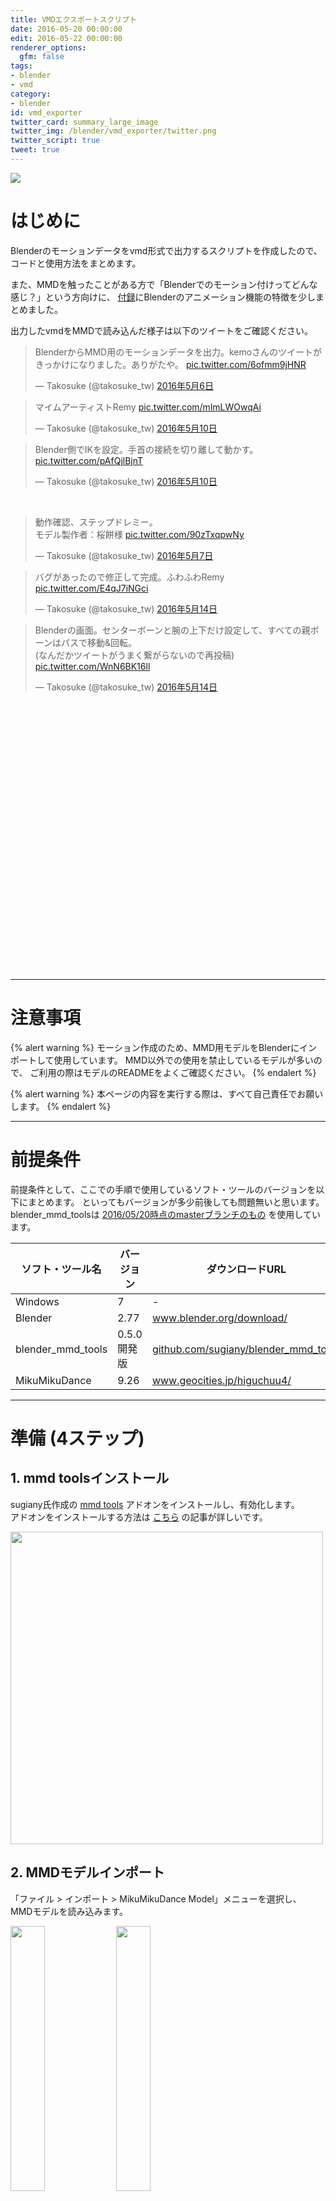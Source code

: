 ```yaml
---
title: VMDエクスポートスクリプト
date: 2016-05-20 00:00:00
edit: 2016-05-22 00:00:00
renderer_options:
  gfm: false
tags:
- blender
- vmd
category:
- blender
id: vmd_exporter
twitter_card: summary_large_image
twitter_img: /blender/vmd_exporter/twitter.png
twitter_script: true
tweet: true
---
```


<img src="/blender/vmd_exporter/twitter.png">

# はじめに

Blenderのモーションデータをvmd形式で出力するスクリプトを作成したので、
コードと使用方法をまとめます。

また、MMDを触ったことがある方で「Blenderでのモーション付けってどんな感じ？」という方向けに、
[付録](#付録A・Blenderでのモーション付けについて)にBlenderのアニメーション機能の特徴を少しまとめました。

出力したvmdをMMDで読み込んだ様子は以下のツイートをご確認ください。

<div style="height:1000px;">
<blockquote class="twitter-tweet" data-lang="ja" width="32%" align="left"><p lang="ja" dir="ltr">BlenderからMMD用のモーションデータを出力。kemoさんのツイートがきっかけになりました。ありがたや。 <a href="https://t.co/6ofmm9jHNR">pic.twitter.com/6ofmm9jHNR</a></p>&mdash; Takosuke (@takosuke_tw) <a href="https://twitter.com/takosuke_tw/status/728547660630614016">2016年5月6日</a></blockquote>
<blockquote class="twitter-tweet" data-lang="ja" width="32%" align="left"><p lang="ja" dir="ltr">マイムアーティストRemy <a href="https://t.co/mlmLWOwqAi">pic.twitter.com/mlmLWOwqAi</a></p>&mdash; Takosuke (@takosuke_tw) <a href="https://twitter.com/takosuke_tw/status/729980969403305985">2016年5月10日</a></blockquote>
<blockquote class="twitter-tweet" data-lang="ja" width="32%" align="left"><p lang="ja" dir="ltr">Blender側でIKを設定。手首の接続を切り離して動かす。 <a href="https://t.co/pAfQjlBjnT">pic.twitter.com/pAfQjlBjnT</a></p>&mdash; Takosuke (@takosuke_tw) <a href="https://twitter.com/takosuke_tw/status/729982808312012800">2016年5月10日</a></blockquote>
<br clear="left">
<blockquote class="twitter-tweet" data-lang="ja" width="32%" align="left"><p lang="ja" dir="ltr">動作確認、ステップドレミー。<br>モデル製作者：桜餅様 <a href="https://t.co/90zTxqpwNy">pic.twitter.com/90zTxqpwNy</a></p>&mdash; Takosuke (@takosuke_tw) <a href="https://twitter.com/takosuke_tw/status/728950112265773057">2016年5月7日</a></blockquote>
<blockquote class="twitter-tweet" data-lang="ja" width="32%" align="left"><p lang="ja" dir="ltr">バグがあったので修正して完成。ふわふわRemy <a href="https://t.co/E4qJ7iNGci">pic.twitter.com/E4qJ7iNGci</a></p>&mdash; Takosuke (@takosuke_tw) <a href="https://twitter.com/takosuke_tw/status/731513283119702016">2016年5月14日</a></blockquote>
<blockquote class="twitter-tweet" data-lang="ja" width="32%" align="left"><p lang="ja" dir="ltr">Blenderの画面。センターボーンと腕の上下だけ設定して、すべての親ボーンはパスで移動&amp;回転。<br>(なんだかツイートがうまく繋がらないので再投稿) <a href="https://t.co/WnN6BK16ll">pic.twitter.com/WnN6BK16ll</a></p>&mdash; Takosuke (@takosuke_tw) <a href="https://twitter.com/takosuke_tw/status/731515760636350464">2016年5月14日</a></blockquote>
<br clear="left">
</div>

----
# 注意事項

{% alert warning %}
モーション作成のため、MMD用モデルをBlenderにインポートして使用しています。
MMD以外での使用を禁止しているモデルが多いので、
ご利用の際はモデルのREADMEをよくご確認ください。
{% endalert %}

{% alert warning %}
本ページの内容を実行する際は、すべて自己責任でお願いします。
{% endalert %}

----
# 前提条件

前提条件として、ここでの手順で使用しているソフト・ツールのバージョンを以下にまとめます。
といってもバージョンが多少前後しても問題無いと思います。
blender_mmd_toolsは
[2016/05/20時点のmasterブランチのもの](https://github.com/sugiany/blender_mmd_tools/tree/f5591f331aa1359bfe755451f2f28c45fdfe4732)
を使用しています。

|  ソフト・ツール名 | バージョン  |                                                 ダウンロードURL                                                 |
|-------------------|-------------|-----------------------------------------------------------------------------------------------------------------|
| Windows           | 7           | -                                                                                                                |
| Blender           | 2.77        | <a href="https://www.blender.org/download/" target="_blank">www.blender.org/download/</a>                       |
| blender_mmd_tools | 0.5.0開発版 | <a href="https://github.com/sugiany/blender_mmd_tools" target="_blank">github.com/sugiany/blender_mmd_tools</a> |
| MikuMikuDance     | 9.26        | <a href="http://www.geocities.jp/higuchuu4/" target="_blank">www.geocities.jp/higuchuu4/</a>                    |

----
# 準備 (4ステップ)

## 1. mmd toolsインストール

sugiany氏作成の
<a href="https://github.com/sugiany/blender_mmd_tools" target="_blank">mmd tools</a>
アドオンをインストールし、有効化します。  
アドオンをインストールする方法は
<a href="http://qiita.com/nutti/items/5e9ebe9c28751066b688" target="_blank">こちら</a>
の記事が詳しいです。

<img src="/blender/vmd_exporter/vmd_exporter.004.png" width="500px">

## 2. MMDモデルインポート

「ファイル > インポート > MikuMikuDance Model」メニューを選択し、
MMDモデルを読み込みます。

<img src="/blender/vmd_exporter/vmd_exporter.005.png" width="33%" align="left">
<img src="/blender/vmd_exporter/vmd_exporter.007.png" width="33%" align="left">
<img src="/blender/vmd_exporter/vmd_exporter.006.png" width="33%" align="left">
<br clear="left">

{% alert danger %}
MMD以外での使用を禁止しているモデルもあるので、
モデルをインポートする際は利用規約を必ず確認してください。
{% endalert %}

## 3. モーション作成

インポートしたモデルを右クリックで選択すると、
右側のプロパティパネルに「アーマチュア」のチェックボックスがあるので、
これをONにしてボーンを表示させます。
(モデルを選択しないとチェックボックスは表示されません)

表示されたボーンを使用して、アニメーションを設定します。  
アニメーションの設定は
<a href="http://krlab.info.kochi-tech.ac.jp/~kurihara/lecture/cg/BlenderWeb_Hayashi/html/animation.html" target="_blank">こちら</a>
や
<a href="http://nvtrlab.jp/column/2-5" target="_blank">こちら</a>
や
<a href="http://yugalab.sakura.ne.jp/archives/2570" target="_blank">こちら</a>
のサイトなどを参考にしてください。

<img src="/blender/vmd_exporter/vmd_exporter.008.png" width="50%" align="left">
<img src="/blender/vmd_exporter/vmd_exporter.009.png" width="50%" align="left">
<br clear="left">

{% alert warning %}
Blenderのフレームレートの初期値は24fpsです。
モーション作成前に、MMDに合わせたフレームレートに変更するようにしてください。
(大抵30fpsか60fps)
{% endalert %}

{% alert info %}
プロパティパネルは3Dビューの「ビュー > プロパティ」メニューで表示します。
ショートカットは「N」です。
{% endalert %}

{% alert info %}
「ポーズを付けて1フレームだけ出力する」場合は、
アクションを作成したりキーフレームを打つ必要はありません。
ボーンの位置や角度を変更するだけでOKです。
{% endalert %}

## 4. タイムライン範囲設定

vmdエクスポートスクリプトは、Blenderで設定した開始～終了(最終)フレーム間のデータを出力します。
出力したい範囲をBlenderで指定しておいてください。
フレームレートもここで再度確認しておきます。

<img src="/blender/vmd_exporter/vmd_exporter.010.png" width="50%" align="left">
<img src="/blender/vmd_exporter/vmd_exporter.011.png" width="50%" align="left">
<br clear="left">

{% alert info %}
開始フレームと終了(最終)フレームを同じ値に設定すると、1フレームだけデータを出力します。
{% endalert %}

これで準備は完了です。

----
# スクリプト実行手順 (7ステップ)

## 1. コンソール表示
Blenderメニューの「ウィンドウ > システムコンソール切り替え」をクリックし、
コンソールを表示させておきます。
スクリプトを実行したときのエラーメッセージはこちらに表示されるので、
コンソールの内容を確認しつつ作業します。

<img src="/blender/vmd_exporter/vmd_exporter.000.png" width="70%" align="left">
<img src="/blender/vmd_exporter/vmd_exporter.012.png" width="30%" align="left">
<br clear="left">

{% alert warning %}
コンソールを右上の「閉じる」ボタンで閉じてしまうと、
Blender全体が終了してしまうので注意してください。
コンソールを表示させた場合は操作ミスに備え、こまめに保存してください。
{% endalert %}

## 2. テキスト作成
スクリーンレイアウトをScriptingに変更し、
テキストエディタを二つ用意します。
そしてそれぞれのエディタの「新規」ボタンをクリックし、
テキストファイルを二つ作成します。  
画面の操作は
<a href="http://www.cgradproject.com/archives/1743" target="_blank">こちら</a>
や
<a href="http://www.blender3d.biz/basis_windowlayout_customizelayout.html" target="_blank">こちら</a>
を参照してください。

<img src="/blender/vmd_exporter/vmd_exporter.013.png" width="33%" align="left">
<img src="/blender/vmd_exporter/vmd_exporter.014.png" width="33%" align="left">
<img src="/blender/vmd_exporter/vmd_exporter.015.png" width="33%" align="left">
<br clear="left">

## 3. 設定ファイル作成
以下のソースコードを片方のテキストエディタにコピペし、
** テキストのファイル名を"config.ini"に変更します。**  

<script src="https://gist.github.com/TakosukeGH/5c59acccf646c6152a33383947c73083.js"></script>

<img src="/blender/vmd_exporter/vmd_exporter.016.png" width="500px">

## 4. スクリプトファイル作成

以下のソースコードを、もう一つのテキストエディタにコピペします。  
こちらはファイル名は変更しなくてOKです。  

<script src="https://gist.github.com/TakosukeGH/02e513a716f3d02f9ab55f727317389c.js"></script>

<img src="/blender/vmd_exporter/vmd_exporter.017.png" width="700px">

## 5. コンフィグ設定

config.iniの一番上の[config]セクションに、
出力先フォルダパスと出力ファイル名を記述します。  
その下の[bone]セクションには、
データを出力したいボーン名を羅列します。  
[bone_isolated]セクションは後程説明しますので、
ここでは気にしないでください。

![img](/blender/vmd_exporter/vmd_exporter.018.png)

{% alert success %}
最初は[bone]セクションに「センター」ボーンだけ記述して、
動作を確認してみることをおすすめします。
また、先頭に#を付けてコメントアウトできます。
{% endalert %}

{% alert warning %}
Cドライブ直下などを出力先に指定すると、
権限が無いためエラーとなる場合があります。
自分のユーザーフォルダ（私の場合C:\Users\takosuke）などを指定することをおすすめします。
{% endalert %}

{% alert warning %}
[bone]セクション内に同じボーン名が二つあると、
iniファイル読み込み時にエラーとなります。
{% endalert %}

## 6. スクリプト実行

まず3Dビューでボーンを選択した状態にします。
そして処理スクリプトを記述したテキストエディタ(ここでは下側のエディタ)で右クリックし、
「スクリプト実行」を選択します。
処理が成功すると指定の場所にvmdファイルが作成されます。

<img src="/blender/vmd_exporter/vmd_exporter.019.png" width="70%" align="left">
<img src="/blender/vmd_exporter/vmd_exporter.020.png" width="30%" align="left">
<br clear="left">

## 7. 確認

MMDを起動し、モデルとvmdファイルを読み込み動作確認します。

<img src="/blender/vmd_exporter/vmd_exporter.021.png" width="700px">

スクリプト実行手順は以上です。

----
# 問題と対策

本スクリプトで起こりやすい問題とその対策を以下に記述します。

{% alert danger %}
コンソールに"duplicate name exists"と表示される。
{% endalert %}

{% alert success %}
[bone]セクション内で同じボーン名を記述するとエラーとなる他、
[bone]セクションと[bone_isolated]セクションのキー値で重複があった場合もエラーとなります。
ボーン名を検索するなどして、ボーン名に重複が無いか確認してください。
{% endalert %}

{% alert danger %}
"***.vmd.log"というファイルが生成される。
{% endalert %}

{% alert success %}
これはエラーの内容や出力したデータの内容を記述したログファイルです。
中身は普通のテキストファイルなので、メモ帳などのテキストエディタで中身を確認できます。
{% endalert %}

{% alert danger %}
足の角度がBlenderとMMDで違う。
{% endalert %}

{% alert success %}
ikの挙動がBlenderとMMDで異なります。きっちりと合わせたい場合はMMD側のikをoffにしてください。
{% endalert %}

{% alert danger %}
コンソールが文字化けして、エラーの内容が分からない。
{% endalert %}

{% alert success %}
<p>
MMDのボーン名が日本語のため、Windows版Blenderコンソールの内容が文字化けする場合があります。
ログファイルの方を確認すると日本語エラーの内容を確認できますが、
ファイル生成前に発生したエラーはコンソールでしか見ることが出来ません。
</p>
<p>
解決のためにはBlenderコンソールの設定を変える必要があります。
まずコンソール左上のBlenderマークをクリックしてプロパティを選択します。
そしてフォントタブで「MSゴシック」フォントを選択してOKボタンをクリックします。
最後にBlenderで新しくテキストファイルを作成し、以下の三文をコピペ&実行してみてください。  
(ちょっと表示がおかしいですが、これのなおし方が分かりません…)  
</p>
元に戻す場合は2行目の<code>65001</code>を<code>932</code>に変更して実行してください。
{% endalert %}

```
import os
os.system("chcp 65001")
print("日本語表示確認")
```

<img src="/blender/vmd_exporter/vmd_exporter.022.png" width="30%" align="left">
<img src="/blender/vmd_exporter/vmd_exporter.024.png" width="40%" align="left">
<img src="/blender/vmd_exporter/vmd_exporter.023.png" width="30%" align="left">
<br clear="left">

----
# ボーン付け替え機能

BlenderとMMDで、異なる親子関係を持ったデータを出力することができます。  
俗にいう「腕切IK」や「手首キャンセル」状態でモーションを作成しつつ、
通常のボーン構造でデータを出力したい場合に使用します。

具体的には以下のようなモーションを作成する場合に使用します。

<video src="/blender/vmd_exporter/vmd_exporter.001.mp4" controls width="500px"></video>

この機能の使い方はちょっと特殊です。  
具体例として、ここでは手首ボーンを切り離し、腕ikを設定する方法を説明していきます。

## 1. ボーン設定変更

MMDボーンの腕周りには、腕捩れボーンや肩Pボーンなどさまざまなボーンが存在する場合があります。
まずはこの構造を変更し、足ボーンのようにシンプルな構造にします。

レミリアモデルの場合、親子関係が「腕 -> 腕捩 -> ひじ」となっているので、
これを「腕 -> ひじ」となるように
「ひじ」ボーンの親を「腕捩」から「腕」に変更します。

<img src="/blender/vmd_exporter/vmd_exporter.026.png" width="50%" align="left">
<img src="/blender/vmd_exporter/vmd_exporter.025.png" width="50%" align="left">
<br clear="left">

## 2. ik設定・手首の切り離し

「ひじ」ボーンにikコンストレイントを設定し、ターゲットを「手首」に設定します。  
チェーンの値は2にします。(ikの影響範囲が「ひじ」とその親の「腕」の二つになる)

そして「手首」ボーンの親を「手捩」から「全ての親」または親無しに設定します。

<img src="/blender/vmd_exporter/vmd_exporter.027.png" width="33%" align="left">
<img src="/blender/vmd_exporter/vmd_exporter.028.png" width="33%" align="left">
<img src="/blender/vmd_exporter/vmd_exporter.029.png" width="33%" align="left">
<br clear="left">

## 3. 手首のロック解除

mmd toolsでモデルをインポートした場合、
手首ボーンのトランスフォームにロックがかかっていて移動できないので、これを解除します。
解除後に手首ボーンを動かすと、腕ボーン・ひじボーンが手首ボーンの位置に合わせて回転するのが確認できます。

<img src="/blender/vmd_exporter/vmd_exporter.030.png" width="33%" align="left">
<img src="/blender/vmd_exporter/vmd_exporter.031.png" width="33%" align="left">
<img src="/blender/vmd_exporter/vmd_exporter.000.gif" width="33%" align="left">
<br clear="left">

## 4. コンフィグ設定

config.iniの[bone]セクションに腕.L、ひじ.Lボーンを記述し、  
[bone_isolated]セクションには「手首.L : 手捩.L」と記述します。  
(左側にデータ出力するボーン名、右側に接続したいボーン名を記述します)

<img src="/blender/vmd_exporter/vmd_exporter.032.png">

## 5. 確認

あとはスクリプトを実行し、MMDで動作確認します。
Blender側ではボーンを切り離してモーションを作成しましたが、
ボーンが接続されたMMD側でも同じ動きになります。

<img src="/blender/vmd_exporter/vmd_exporter.033.png" width="300px">

メモ: 指定したボーンの角度を、iniファイルで指定した親ボーンからの
相対角度として計算してデータ出力しています。
Blenderで改造したボーンのモーションを、無改造のMMDボーンに適用することが出来ます。

----
# その他・ツールの特徴

ここまでで挙げられていない本ツールの特徴を以下にまとめます。

> 1. コンストレイント適用後のボーンデータを出力
> 1. 出力後のモーションデータは、全てのフレームにキーが打たれた状態
> 1. モーション以外のデータ(モーフなど)は出力しない
> 1. ボーン名の変換は「.L/.R」→「左/右」

本ツールはコンストレイント適用後のデータを出力しているので、
ボーンをカーブに沿って移動させたモーションなども出力可能です。

2はモーションエクスポートツールによくある仕様ですが、
補間曲線やNLAなどの関係で「Blenderで打ったキーフレームだけ出力する」というのが難しいです。

表情モーフは、MMDでは一つのpmd(pmx)データに対して設定するのですが、
Blenderではメッシュに設定するシェイプキーがこれに当たります。
シェイプキーの値を取得するのは簡単ですが、
同じ名前のシェイプキーが複数あった場合に
MMD用データに変換することがちょっと難しい状態です。  
(mmdインポートツールに「素材ごとにメッシュを分割する」機能があり、
これを使用すると顔だけでなく、手や足のメッシュにも同じ名前の表情シェイプキーが残る)

また、vmdデータ構造に含まれる以下のデータも出力しません。

* カメラ
* 照明
* セルフ影
* モデル表示・IK on/off

ボーン名は、例えばBlenderで「手首.L」だった場合、
vmdでは「左手首」に変換して出力します。
この名前変換規則を変更したい場合は、
change_bone_name_to_mmdメソッドを修正して下さい。

----
# おわりに

本ツールは、開発のしやすさからアドオン形式ではなくスクリプトとして作成しました。
ボーンの取捨選択もGUIではなくiniファイルを使用しており、少々扱いづらいかと思います。

もともとはMMD動画作成が目的で作ったツールです。
今後はのんびりとモーショントレースしたり動画作成したり切り紙絵作ったりする予定です。
なので、今後このツールのアドオン化やツールの更新などはほとんどしないと思います。

本ページ内のコードは自由にお使いください。  
この記事がアドオン製作者の目にとまり、
よりよいツールが開発されることを願います。

何かありましたら[@takosuke_tw](https://twitter.com/takosuke_tw)まで連絡ください。
<a href="https://twitter.com/takosuke_tw" class="twitter-follow-button" data-show-count="false" data-show-screen-name="false">Follow @takosuke_tw</a>

----
# 謝辞

使用したレミリアモデルはフリック様配布のものを使用しています。  
いつもお世話になっています。

<iframe width="312" height="176" src="http://ext.seiga.nicovideo.jp/thumb/im2651527" scrolling="no" style="border:solid 1px #888;" frameborder="0"><a href="http://seiga.nicovideo.jp/seiga/im2651527">運命を貫く神槍</a></iframe>

<br />
<br />
そして今回、数人の方に動作確認をお願いしていました。  
このページもまだ存在しない時に、
適当なREADMEと適当な説明で動作確認をお願いしたにも関わらず、
動画まで作っていただき感謝の極みです。

<div style="height:1100px;">
<blockquote class="twitter-tweet" data-lang="ja" width="32%" align="left"><p lang="ja" dir="ltr"><a href="https://t.co/DfjAibDJdl">https://t.co/DfjAibDJdl</a><br><br>Blender→MMDにモーション持ってくるテストで作ったもの <a href="https://t.co/gPmOZ4BiVt">pic.twitter.com/gPmOZ4BiVt</a></p>&mdash; 桜餅 (@Sakura0323moti) <a href="https://twitter.com/Sakura0323moti/status/731180951053570048">2016年5月13日</a></blockquote>
<blockquote class="twitter-tweet" data-lang="ja" width="32%" align="left"><p lang="ja" dir="ltr">Blender＞VMDエクスポートテストのやつ（グルーブ感のないトップロック）<br>基本的な準標準エクスポート（腕捻れ、手捻じれ、上半身2、グルーブ、手持ちダミー、肩キャンセル） <a href="https://t.co/E2bEfuErEt">pic.twitter.com/E2bEfuErEt</a></p>&mdash; Gared (@ayakasikone) <a href="https://twitter.com/ayakasikone/status/731340688642605056">2016年5月14日</a></blockquote>
<blockquote class="twitter-tweet" data-lang="ja" width="32%" align="left"><p lang="ja" dir="ltr">Blender＞VMDエクスポートテストのやつ3<br>isolate機能てすと。<br>手のIKはもう必須だからな、MMDに持ってくときにつなぎかえる機能があるのは便利！ <a href="https://t.co/4psut0hde7">pic.twitter.com/4psut0hde7</a></p>&mdash; Gared (@ayakasikone) <a href="https://twitter.com/ayakasikone/status/731511294960926720">2016年5月14日</a></blockquote>
<br clear="left">
<blockquote class="twitter-tweet" data-lang="ja" width="32%" align="left"><p lang="ja" dir="ltr">Blender＞VMDエクスポートテストのやつ4<br>ちゃんと出力できてるから、もうテストじゃないな。<br>6歩2サイクル。<br>トレースすればもっときれいかもしれないけど、体動かしながらだとこんなもん。<br>5歩目、左足の引きが変 (´・ω・｀) <a href="https://t.co/jnHjdGS4AW">pic.twitter.com/jnHjdGS4AW</a></p>&mdash; Gared (@ayakasikone) <a href="https://twitter.com/ayakasikone/status/731750071591567362">2016年5月15日</a></blockquote>
<br clear="left">
</div>

----
# 付録

## 付録A・Blenderでのモーション付けについて

ここでは「Blenderってどんなことができるの？」と思ったMMDer向けに、
Blenderのアニメーション機能の特徴（MMDとの違い）をいくつか挙げてみます。

> 1. 位置xyz・回転xyzwについて、別々にキーフレームを打てる
> 1. <a href="https://wiki.blender.org/index.php/Doc:JA/2.6/Manual/Animation/Editors/NLA" target="_blank">NLAエディタ</a>
> を使用してモーションのレイヤー管理・リピート・ブレンドが可能
> 1. <a href="http://ch.nicovideo.jp/Arasen/blomaga/ar636768" target="_blank">キーフレーム補間</a>
> に関する機能が多い
> 1. <a href="https://wiki.blender.org/index.php/Doc:JA/2.6/Manual/Constraints" target="_blank">コンストレイント</a>
> でボーンにさまざまな制限/制御を追加できる  
> (ikは数あるコンストレイントの一つ)
> 1. ポーズモード(≒MMDでの操作)とエディットモード(≒PMXEでの編集)を瞬時に切り替え可能
> 1. スクリプトによるボーン制御
> 1. アニメーション作成を補助する
> <a href="http://ch.nicovideo.jp/tomb_saikaya/blomaga/ar943618" target="_blank">アドオン</a>
> あり

1と2で多段ボーンの主要機能をカバーできるかと思います。
4と5で「腕切」や「手首キャンセル」などの改造を施しつつ、そのままモーション作成に移れます。
(おまけ的な機能ではありますが、
本ツールはBlenderで改造したボーンのモーションを無改造のMMDボーンに適用することが出来ます)  
6を使用すれば複雑で幾何学的なモーションの作成も可能です。

<br/>
また、MMDと比べたときのデメリットとしては、以下が挙げられるかと思います。

> 1. ショートカットキーが多く、誤爆しやすい
> 1. MMDのような軽快な表示が難しい

1については、MMDからBlenderに移る方や、多機能ツールを複数使う人にとって頭が痛い問題かと思います。
私はショートカットキーは覚えないようにし、
GUIを使用したりメニューからたどるようにしています。
そのほうがショートカットより思い出しやすいので、
Blenderを触らない期間があってもあまり問題がなくなりました。

また、MMDと同じメッシュ・剛体・ボーンをBlenderで表示するとちょっと重いです。
これを解消しようとするとかなりの手間がかかるので、
私は簡単な素体でモーション付けするようにしています。

----
## 付録B・設定ファイルテンプレート

余計なものがないconfig.iniを置いておきます。

<script src="https://gist.github.com/TakosukeGH/e0eb2feacdc2eaa06456ec38cce5c179.js"></script>

----
## 付録C・ボーンレイヤー操作スクリプト

自分が使っている、ボーンを特定のレイヤーに移動させるスクリプトを置いておきます。

アーマチュアを選択した状態でスクリプトを実行すると、
正規表現にマッチするボーンを指定したボーンレイヤーに移動させます。
条件は<code>regex\_set</code>に記述していきます。
<code>r"^sk\_":7,</code>と記述した場合、
「先頭が<code>sk\_</code>で始まるボーンを<code>7</code>番目のボーンレイヤーに移動する」
という意味になります。
<code>r".*リボン":7,</code>と記述した場合は
「名前の中に<code>リボン</code>を含むボーンを<code>7</code>番目のボーンレイヤーに移動する」
という意味になります。

<script src="https://gist.github.com/TakosukeGH/bafb37dc45c0089252ba6d1b2bdaf2c4.js"></script>

{% alert info %}
正規表現について詳しい情報を知りたい方は、
<a href="http://docs.python.jp/3/library/re.html" target="_blank">Pythonの正規表現操作</a>
を確認してください。
regex_setのデータ構造を詳しく知りたい方は、
<a href="http://docs.python.jp/3.5/tutorial/datastructures.html#dictionaries" target="_blank">Pythonのデータ構造・辞書型</a>
を確認してください。
{% endalert %}

----
## 編集履歴

* 2016/05/22 : スクリプトコード修正
  - ルートボーンの初期値が&lt;0, 0, 0&gt;でない場合、その位置を移動値として出力してしまっていたので修正
* 2016/05/20 : 記事公開

<script async src="//platform.twitter.com/widgets.js" charset="utf-8"></script>
